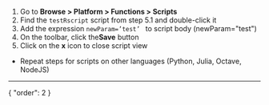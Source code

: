 1. Go to **Browse > Platform > Functions > Scripts**
2. Find the `testRscript` script from step 5.1 and double-click it
3. Add the expression `newParam=’test’ ` to script body (newParam="test")
4. On the toolbar, click the**Save** button
5. Click on the **x** icon to close script view

* Repeat steps for scripts on other languages (Python, Julia, Octave, NodeJS)

---
{
"order": 2
}
